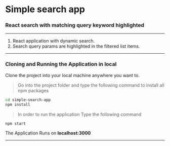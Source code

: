 # Simple search app

### React search with matching query keyword highlighted

---

1. React application with dynamic search.
2. Search query params are highlighted in the filtered list items.

---

### Cloning and Running the Application in local

Clone the project into your local machine anywhere you want to.

> Go into the project folder and type the following command to install all npm packages

```bash
cd simple-search-app
npm install
```

> In order to run the application Type the following command

```bash
npm start
```

The Application Runs on **localhost:3000**

---
